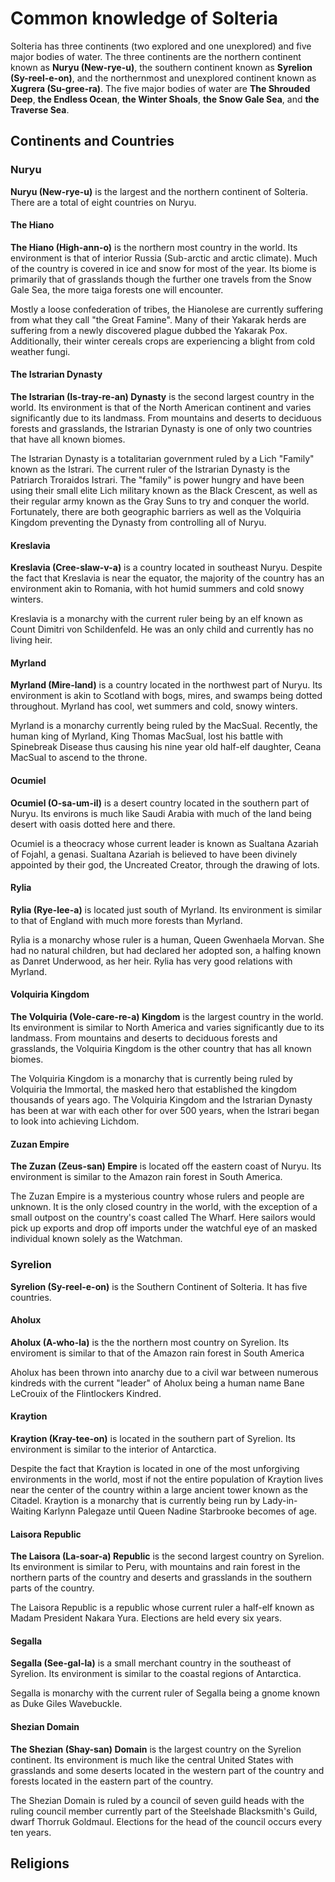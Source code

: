# Common knowledge of Solteria

Solteria has three continents (two explored and one unexplored) and five major bodies of water. The three continents are the northern continent known as **Nuryu (New-rye-u)**, the southern continent known as **Syrelion (Sy-reel-e-on)**, and the northernmost and unexplored continent known as **Xugrera (Su-gree-ra)**. The five major bodies of water are **The Shrouded Deep**, **the Endless Ocean**, **the Winter Shoals**, **the Snow Gale Sea**, and **the Traverse Sea**.

## Continents and Countries

### Nuryu

**Nuryu (New-rye-u)** is the largest and the northern continent of Solteria. There are a total of eight countries on Nuryu.

#### The Hiano

**The Hiano (High-ann-o)** is the northern most country in the world. Its environment is that of interior Russia (Sub-arctic and arctic climate). Much of the country is covered in ice and snow for most of the year. Its biome is primarily that of grasslands though the further one travels from the Snow Gale Sea, the more taiga forests one will encounter.

Mostly a loose confederation of tribes, the Hianolese are currently suffering from what they call "the Great Famine". Many of their Yakarak herds are suffering from a newly discovered plague dubbed the Yakarak Pox. Additionally, their winter cereals crops are experiencing a blight from cold weather fungi.

#### The Istrarian Dynasty

**The Istrarian (Is-tray-re-an) Dynasty** is the second largest country in the world. Its environment is that of the North American continent and varies significantly due to its landmass. From mountains and deserts to deciduous forests and grasslands, the Istrarian Dynasty is one of only two countries that have all known biomes.   

The Istrarian Dynasty is a totalitarian government ruled by a Lich "Family" known as the Istrari. The current ruler of the Istrarian Dynasty is the Patriarch Troraidos Istrari. The "family" is power hungry and have been using their small elite Lich military known as the Black Crescent, as well as their regular army known as the Gray Suns to try and conquer the world. Fortunately, there are both geographic barriers as well as the Volquiria Kingdom preventing the Dynasty from controlling all of Nuryu. 

#### Kreslavia

**Kreslavia (Cree-slaw-v-a)** is a country located in southeast Nuryu. Despite the fact that Kreslavia is near the equator, the majority of the country has an environment akin to Romania, with hot humid summers and cold snowy winters.

Kreslavia is a monarchy with the current ruler being by an elf known as Count Dimitri von Schildenfeld. He was an only child and currently has no living heir.

#### Myrland

**Myrland (Mire-land)** is a country located in the northwest part of Nuryu. Its environment is akin to Scotland with bogs, mires, and swamps being dotted throughout. Myrland has cool, wet summers and cold, snowy winters.

Myrland is a monarchy currently being ruled by the MacSual. Recently, the human king of Myrland, King Thomas MacSual, lost his battle with Spinebreak Disease thus causing his nine year old half-elf daughter, Ceana MacSual to ascend to the throne.

#### Ocumiel

**Ocumiel (O-sa-um-il)** is a desert country located in the southern part of Nuryu. Its environs is much like Saudi Arabia with much of the land being desert with oasis dotted here and there. 

Ocumiel is a theocracy whose current leader is known as Sualtana Azariah of Fojahl, a genasi. Sualtana Azariah is believed to have been divinely appointed by their god, the Uncreated Creator, through the drawing of lots.

#### Rylia

**Rylia (Rye-lee-a)** is located just south of Myrland. Its environment is similar to that of England with much more forests than Myrland. 

Rylia is a monarchy whose ruler is a human, Queen Gwenhaela Morvan. She had no natural children, but had declared her adopted son, a halfing known as Danret Underwood, as her heir. Rylia has very good relations with Myrland.

#### Volquiria Kingdom

**The Volquiria (Vole-care-re-a) Kingdom** is the largest country in the world. Its environment is similar to North America and varies significantly due to its landmass. From mountains and deserts to deciduous forests and grasslands, the Volquiria Kingdom is the other country that has all known biomes.   

The Volquiria Kingdom is a monarchy that is currently being ruled by Volquiria the Immortal, the masked hero that established the kingdom thousands of years ago. The Volquiria Kingdom and the Istrarian Dynasty has been at war with each other for over 500 years, when the Istrari began to look into achieving Lichdom.

#### Zuzan Empire

**The Zuzan (Zeus-san) Empire** is located off the eastern coast of Nuryu. Its environment is similar to the Amazon rain forest in South America.

The Zuzan Empire is a mysterious country whose rulers and people are unknown. It is the only closed country in the world, with the exception of a small outpost on the country's coast called The Wharf. Here sailors would pick up exports and drop off imports under the watchful eye of an masked individual known solely as the Watchman.  

### Syrelion 

**Syrelion (Sy-reel-e-on)** is the Southern Continent of Solteria. It has five countries. 

#### Aholux

**Aholux (A-who-la)** is the the northern most country on Syrelion. Its enviroment is similar to that of the Amazon rain forest in South America

Aholux has been thrown into anarchy due to a civil war between numerous kindreds with the current "leader" of Aholux being a human name Bane LeCrouix of the Flintlockers Kindred.

#### Kraytion

**Kraytion (Kray-tee-on)** is located in the southern part of Syrelion. Its environment is similar to the interior of Antarctica.

Despite the fact that Kraytion is located in one of the most unforgiving environments in the world, most if not the entire population of Kraytion lives near the center of the country within a large ancient tower known as the Citadel. Kraytion is a monarchy that is currently being run by Lady-in-Waiting Karlynn Palegaze until Queen Nadine Starbrooke becomes of age.

#### Laisora Republic

**The Laisora (La-soar-a) Republic** is the second largest country on Syrelion. Its environment is similar to Peru, with mountains and rain forest in the northern parts of the country and deserts and grasslands in the southern parts of the country.

The Laisora Republic is a republic whose current ruler a half-elf known as Madam President Nakara Yura. Elections are held every six years.

#### Segalla

**Segalla (See-gal-la)** is a small merchant country in the southeast of Syrelion. Its environment is similar to the coastal regions of Antarctica. 

Segalla is monarchy with the current ruler of Segalla being a gnome known as Duke Giles Wavebuckle.

#### Shezian Domain

**The Shezian (Shay-san) Domain** is the largest country on the Syrelion continent. Its environment is much like the central United States with grasslands and some deserts located in the western part of the country and forests located in the eastern part of the country. 

The Shezian Domain is ruled by a council of seven guild heads with the ruling council member currently part of the Steelshade Blacksmith's Guild, dwarf Thorruk Goldmaul. Elections for the head of the council occurs every ten years.

## Religions 